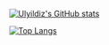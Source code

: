 [![Ulyildiz's GitHub stats](https://github-readme-stats.vercel.app/api?username=ulyildiz&show_icons=true&theme=github_dark_dimmed&include_all_commits=true&hide_border=true)](https://github.com/anuraghazra/github-readme-stats)

[![Top Langs](https://github-readme-stats.vercel.app/api/top-langs/?username=ulyildiz&theme=github_dark_dimmed&hide_border=true&)](https://github.com/anuraghazra/github-readme-stats)


<!--
**ulyildiz/ulyildiz** is a ✨ _special_ ✨ repository because its `README.md` (this file) appears on your GitHub profile.

Here are some ideas to get you started:

- 🔭 I’m currently working on ...
- 🌱 I’m currently learning ...
- 👯 I’m looking to collaborate on ...
- 🤔 I’m looking for help with ...
- 💬 Ask me about ...
- 📫 How to reach me: ...
- 😄 Pronouns: ...
- ⚡ Fun fact: ...
-->

